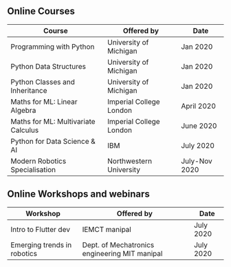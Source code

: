## Online Courses  

Course|Offered by|Date      |
------|----------|-----------
Programming with Python|University of Michigan|Jan 2020|  
Python Data Structures|University of Michigan|Jan 2020|  
Python Classes and Inheritance|University of Michigan|Jan 2020|  
Maths for ML: Linear Algebra|Imperial College London|April 2020|  
Maths for ML: Multivariate Calculus|Imperial College London|June 2020|  
Python for Data Science & AI|IBM|July 2020 |  
Modern Robotics Specialisation|Northwestern University|July-Nov 2020|  

## Online Workshops and webinars  

Workshop|Offered by|Date |
--------|----------|------
Intro to Flutter dev |IEMCT manipal |July 2020 |  
Emerging trends in robotics|Dept. of Mechatronics engineering MIT manipal |July 2020 |  

 

